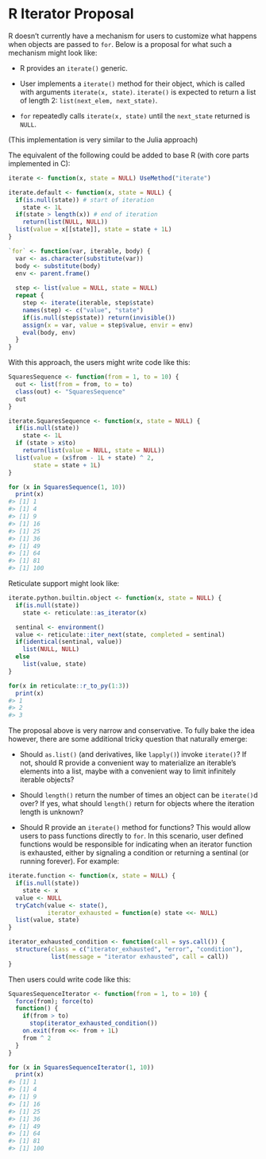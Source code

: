 
<!-- README.md is generated from README.Rmd. Please edit that file -->

# R Iterator Proposal

R doesn’t currently have a mechanism for users to customize what happens
when objects are passed to `for`. Below is a proposal for what such a
mechanism might look like:

-   R provides an `iterate()` generic.

-   User implements a `iterate()` method for their object, which is
    called with arguments `iterate(x, state)`. `iterate()` is expected
    to return a list of length 2: `list(next_elem, next_state)`.

-   `for` repeatedly calls `iterate(x, state)` until the `next_state`
    returned is `NULL`.

(This implementation is very similar to the Julia approach)

The equivalent of the following could be added to base R (with core
parts implemented in C):

``` r
iterate <- function(x, state = NULL) UseMethod("iterate")

iterate.default <- function(x, state = NULL) {
  if(is.null(state)) # start of iteration
    state <- 1L
  if(state > length(x)) # end of iteration
    return(list(NULL, NULL)) 
  list(value = x[[state]], state = state + 1L)
}

`for` <- function(var, iterable, body) {
  var <- as.character(substitute(var))
  body <- substitute(body)
  env <- parent.frame()
  
  step <- list(value = NULL, state = NULL)
  repeat {
    step <- iterate(iterable, step$state)
    names(step) <- c("value", "state")
    if(is.null(step$state)) return(invisible())
    assign(x = var, value = step$value, envir = env)
    eval(body, env)
  }
}
```

With this approach, the users might write code like this:

``` r
SquaresSequence <- function(from = 1, to = 10) {
  out <- list(from = from, to = to)
  class(out) <- "SquaresSequence"
  out
}

iterate.SquaresSequence <- function(x, state = NULL) {
  if(is.null(state))
    state <- 1L
  if (state > x$to)
    return(list(value = NULL, state = NULL))
  list(value = (x$from - 1L + state) ^ 2, 
       state = state + 1L)
}

for (x in SquaresSequence(1, 10))
  print(x)
#> [1] 1
#> [1] 4
#> [1] 9
#> [1] 16
#> [1] 25
#> [1] 36
#> [1] 49
#> [1] 64
#> [1] 81
#> [1] 100
```

Reticulate support might look like:

``` r
iterate.python.builtin.object <- function(x, state = NULL) {
  if(is.null(state))
    state <- reticulate::as_iterator(x)

  sentinal <- environment()
  value <- reticulate::iter_next(state, completed = sentinal)
  if(identical(sentinal, value))
    list(NULL, NULL)
  else
    list(value, state)
}

for(x in reticulate::r_to_py(1:3))
  print(x)
#> 1
#> 2
#> 3
```

The proposal above is very narrow and conservative. To fully bake the
idea however, there are some additional tricky question that naturally
emerge:

-   Should `as.list()` (and derivatives, like `lapply()`) invoke
    `iterate()`? If not, should R provide a convenient way to
    materialize an iterable’s elements into a list, maybe with a
    convenient way to limit infinitely iterable objects?

-   Should `length()` return the number of times an object can be
    `iterate()`d over? If yes, what should `length()` return for objects
    where the iteration length is unknown?

-   Should R provide an `iterate()` method for functions? This would
    allow users to pass functions directly to `for`. In this scenario,
    user defined functions would be responsible for indicating when an
    iterator function is exhausted, either by signaling a condition or
    returning a sentinal (or running forever). For example:

``` r
iterate.function <- function(x, state = NULL) {
  if(is.null(state))
    state <- x
  value <- NULL
  tryCatch(value <- state(),
           iterator_exhausted = function(e) state <<- NULL)
  list(value, state)
}

iterator_exhausted_condition <- function(call = sys.call()) {
  structure(class = c("iterator_exhausted", "error", "condition"),
            list(message = "iterator exhausted", call = call))
}
```

Then users could write code like this:

``` r
SquaresSequenceIterator <- function(from = 1, to = 10) {
  force(from); force(to)
  function() {
    if(from > to)
      stop(iterator_exhausted_condition())
    on.exit(from <<- from + 1L)
    from ^ 2
  }
}

for (x in SquaresSequenceIterator(1, 10))
  print(x)
#> [1] 1
#> [1] 4
#> [1] 9
#> [1] 16
#> [1] 25
#> [1] 36
#> [1] 49
#> [1] 64
#> [1] 81
#> [1] 100
```
